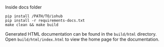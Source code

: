 Inside docs folder

```shell
pip install /PATH/TO/iohub
pip install -r requirements-docs.txt
make clean && make build
```

Generated HTML documentation can be found in
the ``build/html`` directory. Open ``build/html/index.html`` to view the home
page for the documentation.
